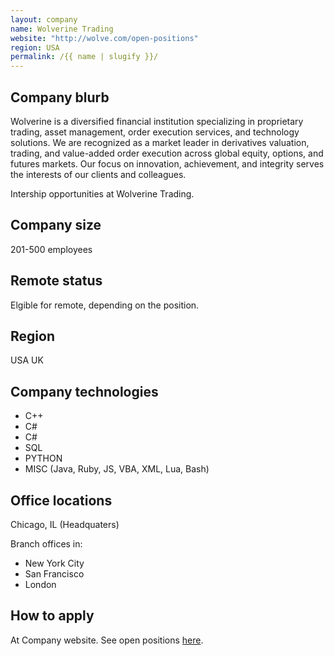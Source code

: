 ```yaml
---
layout: company
name: Wolverine Trading
website: "http://wolve.com/open-positions"
region: USA
permalink: /{{ name | slugify }}/
---
```


## Company blurb

Wolverine is a diversified financial institution specializing in proprietary trading, asset management, order execution services, and technology solutions. We are recognized as a market leader in derivatives valuation, trading, and value-added order execution across global equity, options, and futures markets. Our focus on innovation, achievement, and integrity serves the interests of our clients and colleagues.

Intership opportunities at Wolverine Trading.

## Company size

201-500 employees

## Remote status

Elgible for remote, depending on the position.

## Region

USA
UK

## Company technologies

- C++
- C#
- C#
- SQL
- PYTHON
- MISC (Java, Ruby, JS, VBA, XML, Lua, Bash)

## Office locations

Chicago, IL (Headquaters)

Branch offices in:

- New York City
- San Francisco
- London

## How to apply

At Company website. See open positions [here](http://wolve.com/open-positions).